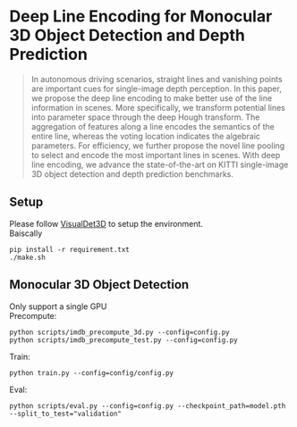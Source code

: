 # Deep Line Encoding for Monocular 3D Object Detection and Depth Prediction
>In autonomous driving scenarios, straight lines and vanishing points are important cues for single-image depth perception. In this paper, we propose the deep line encoding to make better use of the line information in scenes. More specifically, we transform potential lines into parameter space through the deep Hough transform. The aggregation of features along a line encodes the semantics of the entire line, whereas the voting location indicates the algebraic parameters. For efficiency, we further propose the novel line pooling to select and encode the most important lines in scenes. With deep line encoding, we advance the state-of-the-art on KITTI single-image 3D object detection and depth prediction benchmarks.

## Setup
Please follow [VisualDet3D](https://github.com/Owen-Liuyuxuan/visualDet3D) to setup the environment.  
Baiscally
```
pip install -r requirement.txt
./make.sh
```
## Monocular 3D Object Detection
Only support a single GPU  
Precompute:
```
python scripts/imdb_precompute_3d.py --config=config.py
python scripts/imdb_precompute_test.py --config=config.py
```
Train:
```
python train.py --config=config/config.py
```
Eval:
```
python scripts/eval.py --config=config.py --checkpoint_path=model.pth --split_to_test="validation"

 
